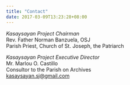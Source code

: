 ```yaml
---
title: "Contact"
date: 2017-03-09T13:23:28+08:00
---
```


*Kasaysayan Project Chairman*  
Rev. Father Norman Banzuela, OSJ  
Parish Priest, Church of St. Joseph, the Patriarch  

*Kasaysayan Project Executive Director*  
Mr. Marlou O. Castillo  
Consultor to the Parish on Archives  
[kasaysayan.sj@gmail.com](mailto:kasaysayan.sj@gmail.com)